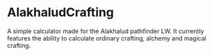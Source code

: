 # AlakhaludCrafting
A simple calculator made for the Alakhalud pathfinder LW.
It currently features the ability to calculate ordinary crafting, alchemy and magical crafting.
